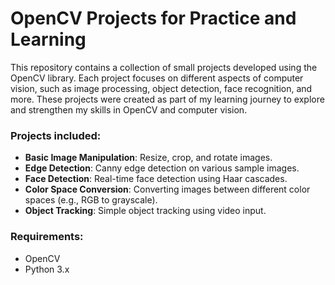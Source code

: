 # OpenCV Projects for Practice and Learning

This repository contains a collection of small projects developed using the OpenCV library. Each project focuses on different aspects of computer vision, such as image processing, object detection, face recognition, and more. These projects were created as part of my learning journey to explore and strengthen my skills in OpenCV and computer vision.

### Projects included:
- **Basic Image Manipulation**: Resize, crop, and rotate images.
- **Edge Detection**: Canny edge detection on various sample images.
- **Face Detection**: Real-time face detection using Haar cascades.
- **Color Space Conversion**: Converting images between different color spaces (e.g., RGB to grayscale).
- **Object Tracking**: Simple object tracking using video input.

### Requirements:
- OpenCV
- Python 3.x